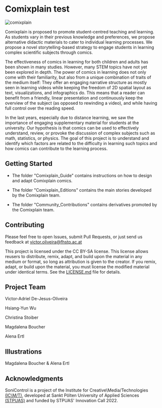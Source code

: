 # Comixplain test

![comixplain](https://github.com/fhstp/comixplain/blob/main/docs/images/logo.png)

Comixplain is proposed to promote student-centred teaching and learning. As students vary in their previous knowledge and preferences, we propose alternative didactic materials to cater to individual learning processes. We propose a novel storytelling-based strategy to engage students in learning complex scientific subjects through comics.

The effectiveness of comics in learning for both children and adults has been shown in many studies. However, many STEM topics have not yet been explored in depth. The power of comics in learning does not only come with their familiarity, but also from a unique combination of traits of the medium itself: They offer an engaging narrative structure as mostly seen in learning videos while keeping the freedom of 2D spatial layout as text, visualizations, and infographics do. This means that a reader can benefit from a friendly, linear presentation and continuously keep the overview of the subject (as opposed to rewinding a video), and while having full control over the reading speed.

In the last years, especially due to distance learning, we saw the importance of engaging supplementary material for students at the university. Our hypothesis is that comics can be used to effectively understand, review, or provoke the discussion of complex subjects such as math, statistics, or physics. The goal of this project is to understand and identify which factors are related to the difficulty in learning such topics and how comics can contribute to the learning process.

## Getting Started

* The folder "Comixplain_Guide" contains instructions on how to design and adapt Comixplain comics.

* The folder "Comixplain_Editions" contains the main stories developed by the Comixplain team.

* The folder "Community_Contributions" contains derivatives promoted by the Comixplain team.

## Contributing

Please feel free to open Issues, submit Pull Requests, or just send us feedback at victor.oliveira@fhstp.ac.at

This project is licensed under the CC BY-SA license. This license allows reusers to distribute, remix, adapt, and build upon the material in any medium or format, so long as attribution is given to the creator. If you remix, adapt, or build upon the material, you must license the modified material under identical terms. See the [LICENSE.md](LICENSE.md) file for details.

## Project Team

Victor-Adriel De-Jesus-Oliveira

Hsiang-Yun Wu

Christina Stoiber

Magdalena Boucher

Alena Ertl

## Illustrations

Magdalena Boucher & Alena Ertl

## Acknowledgments

SoniControl is a project of the Institute for Creative\Media/Technologies [(IC\M/T)](https://icmt.fhstp.ac.at), developed at Sankt Pölten University of Applied Sciences [(STPUAS)](https://www.fhstp.ac.at/en) and funded by STPUAS' Innovation Call 2022.
